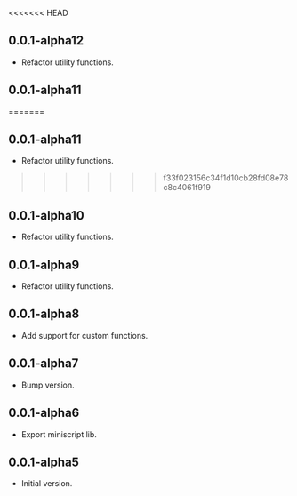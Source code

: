 <<<<<<< HEAD
## 0.0.1-alpha12

- Refactor utility functions.

## 0.0.1-alpha11

=======
## 0.0.1-alpha11

- Refactor utility functions.

>>>>>>> f33f023156c34f1d10cb28fd08e78c8c4061f919
## 0.0.1-alpha10

- Refactor utility functions.

## 0.0.1-alpha9

- Refactor utility functions.

## 0.0.1-alpha8

- Add support for custom functions.

## 0.0.1-alpha7

- Bump version.

## 0.0.1-alpha6

- Export miniscript lib.

## 0.0.1-alpha5

- Initial version.
